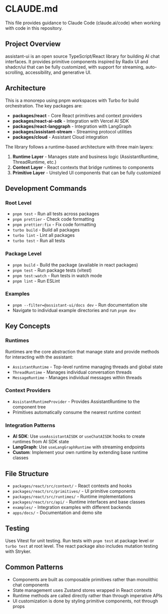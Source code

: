 # CLAUDE.md

This file provides guidance to Claude Code (claude.ai/code) when working with code in this repository.

## Project Overview

assistant-ui is an open source TypeScript/React library for building AI chat interfaces. It provides primitive components inspired by Radix UI and shadcn/ui that can be fully customized, with support for streaming, auto-scrolling, accessibility, and generative UI.

## Architecture

This is a monorepo using pnpm workspaces with Turbo for build orchestration. The key packages are:

- **packages/react** - Core React primitives and context providers
- **packages/react-ai-sdk** - Integration with Vercel AI SDK
- **packages/react-langgraph** - Integration with LangGraph
- **packages/assistant-stream** - Streaming protocol utilities
- **packages/cloud** - Assistant Cloud integration

The library follows a runtime-based architecture with three main layers:
1. **Runtime Layer** - Manages state and business logic (AssistantRuntime, ThreadRuntime, etc.)
2. **Context Layer** - React contexts that bridge runtimes to components
3. **Primitive Layer** - Unstyled UI components that can be fully customized

## Development Commands

### Root Level
- `pnpm test` - Run all tests across packages
- `pnpm prettier` - Check code formatting
- `pnpm prettier:fix` - Fix code formatting
- `turbo build` - Build all packages
- `turbo lint` - Lint all packages
- `turbo test` - Run all tests

### Package Level
- `pnpm build` - Build the package (available in react packages)
- `pnpm test` - Run package tests (vitest)
- `pnpm test:watch` - Run tests in watch mode
- `pnpm lint` - Run ESLint

### Examples
- `pnpm --filter=@assistant-ui/docs dev` - Run documentation site
- Navigate to individual example directories and run `pnpm dev`

## Key Concepts

### Runtimes
Runtimes are the core abstraction that manage state and provide methods for interacting with the assistant:
- `AssistantRuntime` - Top-level runtime managing threads and global state
- `ThreadRuntime` - Manages individual conversation threads
- `MessageRuntime` - Manages individual messages within threads

### Context Providers
- `AssistantRuntimeProvider` - Provides AssistantRuntime to the component tree
- Primitives automatically consume the nearest runtime context

### Integration Patterns
- **AI SDK**: Use `useAssistantAISDK` or `useChatAISDK` hooks to create runtimes from AI SDK state
- **LangGraph**: Use `useLangGraphRuntime` with streaming endpoints
- **Custom**: Implement your own runtime by extending base runtime classes

## File Structure

- `packages/react/src/context/` - React contexts and hooks
- `packages/react/src/primitives/` - UI primitive components
- `packages/react/src/runtimes/` - Runtime implementations
- `packages/react/src/api/` - Runtime interfaces and base classes
- `examples/` - Integration examples with different backends
- `apps/docs/` - Documentation and demo site

## Testing

Uses Vitest for unit testing. Run tests with `pnpm test` at package level or `turbo test` at root level. The react package also includes mutation testing with Stryker.

## Common Patterns

- Components are built as composable primitives rather than monolithic chat components
- State management uses Zustand stores wrapped in React contexts
- Runtime methods are called directly rather than through imperative APIs
- UI customization is done by styling primitive components, not through props